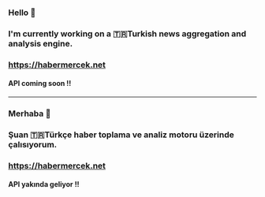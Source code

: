 ### Hello 👋
### I'm currently working on a 🇹🇷Turkish news aggregation and analysis engine.
### https://habermercek.net
#### API coming soon !!

------------

### Merhaba 👋
### Şuan 🇹🇷Türkçe haber toplama ve analiz motoru üzerinde çalısıyorum.
### https://habermercek.net
#### API yakında geliyor !!
